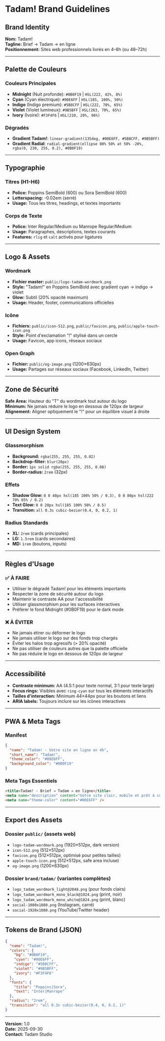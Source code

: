 # Tadam! Brand Guidelines

## Brand Identity

**Nom:** Tadam!  
**Tagline:** Brief → Tadam → en ligne  
**Positionnement:** Sites web professionnels livrés en 4–8h (ou 48–72h)

---

## Palette de Couleurs

### Couleurs Principales

- **Midnight** (Nuit profonde): `#0B0F19` | `HSL(222, 42%, 8%)`
- **Cyan** (Cyan électrique): `#00E6FF` | `HSL(185, 100%, 50%)`
- **Indigo** (Indigo premium): `#5B8CFF` | `HSL(222, 70%, 65%)`
- **Violet** (Violet lumineux): `#9B5BFF` | `HSL(263, 70%, 65%)`
- **Ivory** (Ivoire): `#F3F4F6` | `HSL(210, 20%, 96%)`

### Dégradés

- **Gradient Tadam!**: `linear-gradient(135deg, #00E6FF, #5B8CFF, #9B5BFF)`
- **Gradient Radial**: `radial-gradient(ellipse 80% 50% at 50% -20%, rgba(0, 230, 255, 0.2), #0B0F19)`

---

## Typographie

### Titres (H1-H6)
- **Police:** Poppins SemiBold (600) ou Sora SemiBold (600)
- **Letterspacing:** -0.02em (serré)
- **Usage:** Tous les titres, headings, et textes importants

### Corps de Texte
- **Police:** Inter Regular/Medium ou Manrope Regular/Medium
- **Usage:** Paragraphes, descriptions, textes courants
- **Features:** `rlig` et `calt` activés pour ligatures

---

## Logo & Assets

### Wordmark
- **Fichier master:** `public/logo-tadam-wordmark.png`
- **Style:** "Tadam!" en Poppins SemiBold avec gradient cyan → indigo → violet
- **Glow:** Subtil (20% opacité maximum)
- **Usage:** Header, footer, communications officielles

### Icône
- **Fichiers:** `public/icon-512.png`, `public/favicon.png`, `public/apple-touch-icon.png`
- **Style:** Point d'exclamation "!" stylisé dans un cercle
- **Usage:** Favicon, app icons, réseaux sociaux

### Open Graph
- **Fichier:** `public/og-image.png` (1200×630px)
- **Usage:** Partages sur réseaux sociaux (Facebook, LinkedIn, Twitter)

---

## Zone de Sécurité

**Safe Area:** Hauteur du "T" du wordmark tout autour du logo  
**Minimum:** Ne jamais réduire le logo en dessous de 120px de largeur  
**Alignement:** Aligner optiquement le "!" pour un équilibre visuel à droite

---

## UI Design System

### Glassmorphism
- **Background:** `rgba(255, 255, 255, 0.02)`
- **Backdrop-filter:** `blur(20px)`
- **Border:** `1px solid rgba(255, 255, 255, 0.08)`
- **Border-radius:** `2rem` (32px)

### Effets
- **Shadow Glow:** `0 0 40px hsl(185 100% 50% / 0.3), 0 0 80px hsl(222 70% 65% / 0.2)`
- **Text Glow:** `0 0 20px hsl(185 100% 50% / 0.5)`
- **Transition:** `all 0.3s cubic-bezier(0.4, 0, 0.2, 1)`

### Radius Standards
- **XL:** `2rem` (cards principales)
- **LG:** `1.5rem` (cards secondaires)
- **MD:** `1rem` (boutons, inputs)

---

## Règles d'Usage

### ✅ À FAIRE
- Utiliser le dégradé Tadam! pour les éléments importants
- Respecter la zone de sécurité autour du logo
- Maintenir le contraste AA pour l'accessibilité
- Utiliser glassmorphism pour les surfaces interactives
- Préférer le fond Midnight (#0B0F19) pour le dark mode

### ❌ À ÉVITER
- Ne jamais étirer ou déformer le logo
- Ne jamais utiliser le logo sur des fonds trop chargés
- Éviter les halos trop agressifs (> 20% opacité)
- Ne pas utiliser de couleurs autres que la palette officielle
- Ne pas réduire le logo en dessous de 120px de largeur

---

## Accessibilité

- **Contraste minimum:** AA (4.5:1 pour texte normal, 3:1 pour texte large)
- **Focus rings:** Visibles avec `ring-cyan` sur tous les éléments interactifs
- **Tailles d'interaction:** Minimum 44×44px pour les boutons et liens
- **ARIA labels:** Toujours inclure sur les icônes interactives

---

## PWA & Meta Tags

### Manifest
```json
{
  "name": "Tadam! - Votre site en ligne en 4h",
  "short_name": "Tadam!",
  "theme_color": "#00E6FF",
  "background_color": "#0B0F19"
}
```

### Meta Tags Essentiels
```html
<title>Tadam! - Brief → Tadam → en ligne</title>
<meta name="description" content="Votre site clair, mobile et prêt à convertir — en 4–8h (ou 48–72h)" />
<meta name="theme-color" content="#00E6FF" />
```

---

## Export des Assets

### Dossier `public/` (assets web)
- `logo-tadam-wordmark.png` (1920×512px, dark version)
- `icon-512.png` (512×512px)
- `favicon.png` (512×512px, optimisé pour petites tailles)
- `apple-touch-icon.png` (512×512px, safe area incluse)
- `og-image.png` (1200×630px)

### Dossier `brand/tadam/` (variantes complètes)
- `logo_tadam_wordmark_light@2048.png` (pour fonds clairs)
- `logo_tadam_wordmark_mono_black@1024.png` (print, noir)
- `logo_tadam_wordmark_mono_white@1024.png` (print, blanc)
- `social-1080x1080.png` (Instagram, carré)
- `social-1920x1080.png` (YouTube/Twitter header)

---

## Tokens de Brand (JSON)

```json
{
  "name": "Tadam!",
  "colors": {
    "bg": "#0B0F19",
    "cyan": "#00E6FF",
    "indigo": "#5B8CFF",
    "violet": "#9B5BFF",
    "ivory": "#F3F4F6"
  },
  "fonts": {
    "title": "Poppins|Sora",
    "text": "Inter|Manrope"
  },
  "radius": "2rem",
  "transition": "all 0.3s cubic-bezier(0.4, 0, 0.2, 1)"
}
```

---

**Version:** 1.0  
**Date:** 2025-09-30  
**Contact:** Tadam Studio
